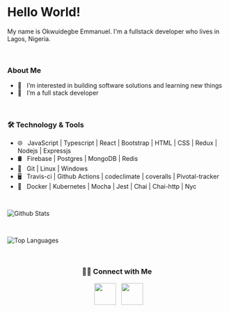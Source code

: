 <!-- <img src="https://github.com/emma50/emma50/blob/main/header.png" width="100%"/> -->

# Hello World! 

My name is Okwuidegbe Emmanuel. I'm a fullstack developer who lives in Lagos, Nigeria. 

<br>

### About Me
- 👀 &nbsp; I’m interested in building software solutions and learning new things
- 🔭 &nbsp; I’m a full stack developer

<br>

<h3>🛠 Technology & Tools</h3>

- 🌐 &nbsp; JavaScript | Typescript | React | Bootstrap | HTML | CSS | Redux | Nodejs | Expressjs
- 🛢 &nbsp; Firebase | Postgres | MongoDB | Redis
- 🔧 &nbsp; Git | Linux | Windows
- 🖥 &nbsp; Travis-ci | Github Actions | codeclimate | coveralls | Pivotal-tracker
- 🔭 &nbsp; Docker | Kubernetes | Mocha | Jest | Chai | Chai-http | Nyc

<br>

![Github Stats](https://github-readme-stats.vercel.app/api?username=emma50&show_icons=true&title_color=ffffff&icon_color=34abeb&text_color=daf7dc&bg_color=151515)

<br>

![Top Languages](https://github-readme-stats.vercel.app/api/top-langs/?username=emma50&layout=compact&show_icons=true&title_color=ffffff&icon_color=34abeb&text_color=daf7dc&bg_color=151515)

<br>

<h3 align="center"> 🤝🏻 Connect with Me </h3>

<p align="center">  
&nbsp; <a href="https://www.linkedin.com/in/okwuidegbeemmanuel" target="_blank" rel="noopener noreferrer"><img src="https://img.icons8.com/plasticine/100/000000/linkedin.png" width="50" /></a>
&nbsp; <a href="mailto:okwuidegbeemmanuel@gmail.com" target="_blank" rel="noopener noreferrer"><img src="https://img.icons8.com/plasticine/100/000000/gmail.png"  width="50" /></a>
</p>
